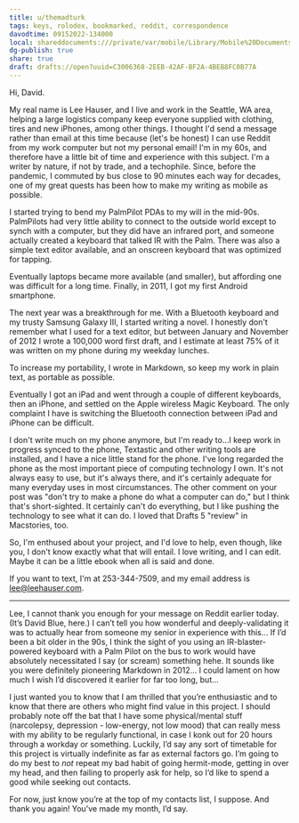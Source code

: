```yaml
---
title: u/themadturk
tags: keys, rolodex, bookmarked, reddit, correspondence
davodtime: 09152022-134000
local: shareddocuments:///private/var/mobile/Library/Mobile%20Documents/iCloud~md~obsidian/Documents/OBSHIDDIAN/drafts/C3006368-2EEB-42AF-BF2A-4BEB8FC0B77A.md
dg-publish: true
share: true
draft: drafts://open?uuid=C3006368-2EEB-42AF-BF2A-4BEB8FC0B77A
---
```

Hi, David.

My real name is Lee Hauser, and I live and work in the Seattle, WA area, helping a large logistics company keep everyone supplied with clothing, tires and new iPhones, among other things. I thought I'd send a message rather than email at this time because (let's be honest) I can use Reddit from my work computer but not my personal email!
I'm in my 60s, and therefore have a little bit of time and experience with this subject. I'm a writer by nature, if not by trade, and a techophile. Since, before the pandemic, I commuted by bus close to 90 minutes each way for decades, one of my great quests has been how to make my writing as mobile as possible.

I started trying to bend my PalmPilot PDAs to my will in the mid-90s. PalmPilots had very little ability to connect to the outside world except to synch with a computer, but they did have an infrared port, and someone actually created a keyboard that talked IR with the Palm. There was also a simple text editor available, and an onscreen keyboard that was optimized for tapping.

Eventually laptops became more available (and smaller), but affording one was difficult for a long time. Finally, in 2011, I got my first Android smartphone.

The next year was a breakthrough for me. With a Bluetooth keyboard and my trusty Samsung Galaxy III, I started writing a novel. I honestly don't remember what I used for a text editor, but between January and November of 2012 I wrote a 100,000 word first draft, and I estimate at least 75% of it was written on my phone during my weekday lunches.

To increase my portability, I wrote in Markdown, so keep my work in plain text, as portable as possible.

Eventually I got an iPad and went through a couple of different keyboards, then an iPhone, and settled on the Apple wireless Magic Keyboard. The only complaint I have is switching the Bluetooth connection between iPad and iPhone can be difficult.

I don't write much on my phone anymore, but I'm ready to...I keep work in progress synced to the phone, Textastic and other writing tools are installed, and I have a nice little stand for the phone. I've long regarded the phone as the most important piece of computing technology I own. It's not always easy to use, but it's always there, and it's certainly adequate for many everyday uses in most circumstances. The other comment on your post was "don't try to make a phone do what a computer can do," but I think that's short-sighted. It certainly can't do everything, but I like pushing the technology to see what it can do.
I loved that Drafts 5 "review" in Macstories, too.

So, I'm enthused about your project, and I'd love to help, even though, like you, I don't know exactly what that will entail. I love writing, and I can edit. Maybe it can be a little ebook when all is said and done.

If you want to text, I'm at 253-344-7509, and my email address is lee@leehauser.com.
***
Lee,
I cannot thank you enough for your message on Reddit earlier today. (It’s David Blue, here.) I can’t tell you how wonderful and deeply-validating it was to actually hear from someone my senior in experience with this… If I’d been a bit older in the 90s, I think the sight of you using an IR-blaster-powered keyboard with a Palm Pilot on the bus to work would have absolutely necessitated I say (or scream) something hehe. It sounds like you were definitely pioneering Markdown in 2012… I could lament on how much I wish I’d discovered it earlier for far too long, but…

I just wanted you to know that I am thrilled that you’re enthusiastic and to know that there are others who might find value in this project. I should probably note off the bat that I have some physical/mental stuff (narcolepsy, depression - low-energy, not low mood) that can really mess with my ability to be regularly functional, in case I konk out for 20 hours through a workday or something. Luckily, I’d say any sort of timetable for this project is virtually indefinite as far as external factors go. I’m going to do my best to *not* repeat my bad habit of going hermit-mode, getting in over my head, and then failing to properly ask for help, so I’d like to spend a good while seeking out contacts. 

For now, just know you’re at the top of my contacts list, I suppose. And thank you again! You’ve made my month, I’d say. 